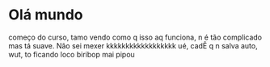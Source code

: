 # Olá mundo
 começo do curso, tamo vendo como q isso aq funciona, n é tão complicado mas tá suave.     Não sei mexer kkkkkkkkkkkkkkkkkk
 ué, cadÊ q n salva auto, wut, to ficando loco
biribop mai pipou
